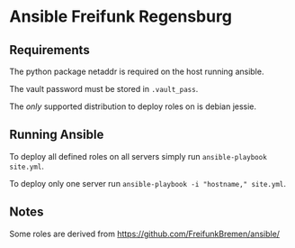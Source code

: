 Ansible Freifunk Regensburg
===========================

## Requirements

The python package netaddr is required on the host running ansible.

The vault password must be stored in `.vault_pass`.

The *only* supported distribution to deploy roles on is debian jessie.


## Running Ansible

To deploy all defined roles on all servers simply run `ansible-playbook site.yml`.

To deploy only one server run `ansible-playbook -i "hostname," site.yml`.


## Notes

Some roles are derived from https://github.com/FreifunkBremen/ansible/

